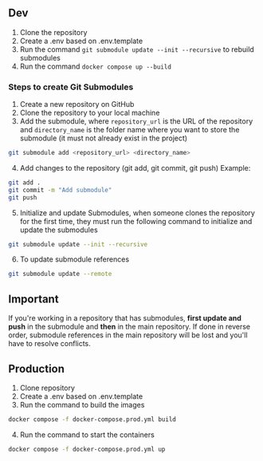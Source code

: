 ## Dev
1. Clone the repository
2. Create a .env based on .env.template
3. Run the command `git submodule update --init --recursive` to rebuild submodules
4. Run the command `docker compose up --build`

### Steps to create Git Submodules
1. Create a new repository on GitHub
2. Clone the repository to your local machine
3. Add the submodule, where `repository_url` is the URL of the repository and `directory_name` is the folder name where you want to store the submodule (it must not already exist in the project)
```bash
git submodule add <repository_url> <directory_name>
```
4. Add changes to the repository (git add, git commit, git push)
   Example:
```bash
git add .
git commit -m "Add submodule"
git push
```
5. Initialize and update Submodules, when someone clones the repository for the first time, they must run the following command to initialize and update the submodules
```bash
git submodule update --init --recursive
```
6. To update submodule references
```bash
git submodule update --remote
```

## Important
If you're working in a repository that has submodules, **first update and push** in the submodule and **then** in the main repository.
If done in reverse order, submodule references in the main repository will be lost and you'll have to resolve conflicts.

## Production
1. Clone repository
2. Create a .env based on .env.template
3. Run the command to build the images
```bash
docker compose -f docker-compose.prod.yml build
```
4. Run the command to start the containers
```bash
docker compose -f docker-compose.prod.yml up
```
